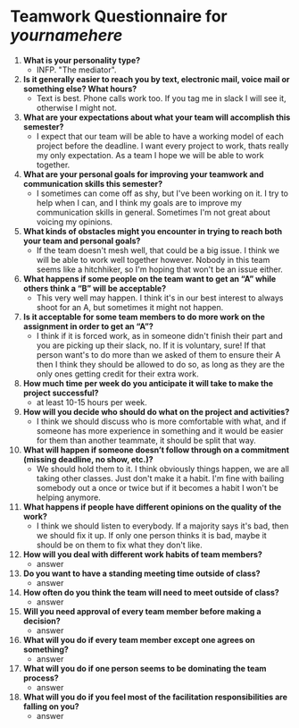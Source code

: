 # Teamwork Questionnaire for _yournamehere_

1. __What is your personality type?__
   * INFP. "The mediator". 
1. __Is it generally easier to reach you by text, electronic mail, voice mail or something else?  What hours?__ 
   * Text is best. Phone calls work too. If you tag me in slack I will see it, otherwise I might not. 
1. __What are your expectations about what your team will accomplish this semester?__ 
   * I expect that our team will be able to have a working model of each project before the deadline. I want every project to work, thats really my only expectation. As a team I hope we will be able to work together. 
1. __What are your personal goals for improving your teamwork and communication skills this semester?__ 
   * I sometimes can come off as shy, but I've been working on it. I try to help when I can, and I think my goals are to improve my communication skills in general. Sometimes I'm not great about voicing my opinions. 
1. __What kinds of obstacles might you encounter in trying to reach both your team and personal goals?__ 
   * If the team doesn't mesh well, that could be a big issue. I think we will be able to work well together however. Nobody in this team seems like a hitchhiker, so I'm hoping that won't be an issue either. 
1. __What happens if some people on the team want to get an “A” while others think a “B” will be acceptable?__ 
   * This very well may happen. I think it's in our best interest to always shoot for an A, but sometimes it might not happen. 
1. __Is it acceptable for some team members to do more work on the assignment in order to get an “A”?__ 
   * I think if it is forced work, as in someone didn't finish their part and you are picking up their slack, no. If it is voluntary, sure! If that person want's to do more than we asked of them to ensure their A then I think they should be allowed to do so, as long as they are the only ones getting credit for their extra work. 
1. __How much time per week do you anticipate it will take to make the project successful?__ 
   * at least 10-15 hours per week.
1. __How will you decide who should do what on the project and activities?__ 
   * I think we should discuss who is more comfortable with what, and if someone has more experience in something and it would be easier for them than another teammate, it should be split that way. 
1. __What will happen if someone doesn’t follow through on a commitment (missing deadline, no show, etc.)?__ 
   * We should hold them to it. I think obviously things happen, we are all taking other classes. Just don't make it a habit. I'm fine with bailing somebody out a once or twice but if it becomes a habit I won't be helping anymore. 
1. __What happens if people have different opinions on the quality of the work?__ 
   * I think we should listen to everybody. If a majority says it's bad, then we should fix it up. If only one person thinks it is bad, maybe it should be on them to fix what they don't like. 
1. __How will you deal with different work habits of team members?__ 
   * answer
1. __Do you want to have a standing meeting time outside of class?__ 
   * answer
1. __How often do you think the team will need to meet outside of class?__ 
   * answer
1. __Will you need approval of every team member before making a decision?__ 
   * answer
1. __What will you do if every team member except one agrees on something?__ 
   * answer
1. __What will you do if one person seems to be dominating the team process?__ 
   * answer
1. __What will you do if you feel most of the facilitation responsibilities are falling on you?__ 
   * answer
